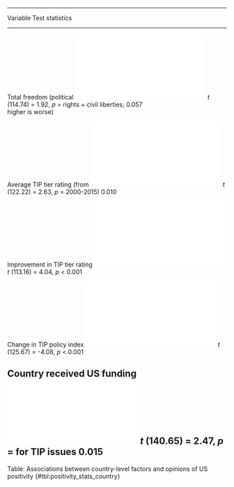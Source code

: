 
-----------------------------------------------------------------------------------------------------------------
Variable                                                                              Test statistics            
------------------------------ ------------------------------------------------------ ---------------------------
Total freedom (political         ![](figures/summary_table/positivity_freedom.pdf)    *t* (114.74) = 1.92, *p* = 
rights + civil liberties;                                                             0.057                      
higher is worse)                                                                                                 

Average TIP tier rating (from      ![](figures/summary_table/positivity_tier.pdf)     *t* (122.22) = 2.63, *p* = 
2000-2015)                                                                            0.010                      

Improvement in TIP tier rating ![](figures/summary_table/positivity_tier_change.pdf)  *t* (113.16) = 4.04, *p* < 
                                                                                      0.001                      

Change in TIP policy index         ![](figures/summary_table/positivity_cho.pdf)      *t* (125.67) = -4.08, *p* <
                                                                                      0.001                      

Country received US funding    ![](figures/summary_table/positivity_fund_country.pdf) *t* (140.65) = 2.47, *p* = 
for TIP issues                                                                        0.015                      
-----------------------------------------------------------------------------------------------------------------

Table: Associations between country-level factors and opinions of US positivity {#tbl:positivity_stats_country}

